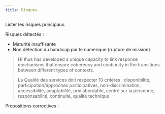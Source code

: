 ```yaml
---
title: Risques
---
```


Lister les risques principaux.

Risques détectés :

 - Maturité insuffisante
 - Non détection du handicap par le numérique (rupture de mission)

 > HI thus has developed a unique capacity to link response mechanisms that ensure coherency and continuity in the transitions between different types of contexts.

 > La Qualité des services doit respecter 10 critères : disponibilité, participation/approches participatives, non-discrimination, accessibilité, adaptabilité, prix abordable, centré sur la personne, responsabilité, continuité, qualité technique


Propositions correctives :
